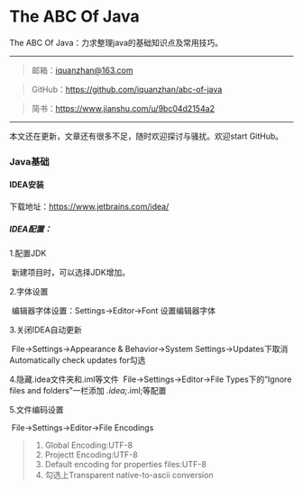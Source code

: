 # The ABC Of Java
The ABC Of Java：力求整理java的基础知识点及常用技巧。

----------------------------------------------------------

> 邮箱：iquanzhan@163.com

> GitHub：https://github.com/iquanzhan/abc-of-java

> 简书：https://www.jianshu.com/u/9bc04d2154a2

-------------------------------------------------------------------------------------------------

本文还在更新，文章还有很多不足，随时欢迎探讨与骚扰。欢迎start GitHub。

### Java基础

#### IDEA安装

下载地址：https://www.jetbrains.com/idea/

##### IDEA配置：

1.配置JDK

​	新建项目时，可以选择JDK增加。

2.字体设置

​	编辑器字体设置：Settings->Editor->Font 设置编辑器字体

3.关闭IDEA自动更新

​	File->Settings->Appearance & Behavior->System Settings->Updates下取消Automatically check updates for勾选 

4.隐藏.idea文件夹和.iml等文件
​	File->Settings->Editor->File Types下的”Ignore files and folders”一栏添加 *.idea;*.iml;等配置

5.文件编码设置

​	File->Settings->Editor->File Encodings

> 1. Global Encoding:UTF-8
> 2. Projectt Encoding:UTF-8
> 3. Default encoding for properties files:UTF-8
> 4. 勾选上Transparent native-to-ascii conversion



